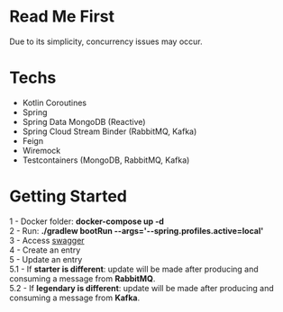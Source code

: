 # Read Me First
Due to its simplicity, concurrency issues may occur.

# Techs
- Kotlin Coroutines
- Spring
- Spring Data MongoDB (Reactive)
- Spring Cloud Stream Binder (RabbitMQ, Kafka)
- Feign
- Wiremock
- Testcontainers (MongoDB, RabbitMQ, Kafka)

# Getting Started
1 - Docker folder: <b>docker-compose up -d</b><br />
2 - Run: <b>./gradlew bootRun --args='--spring.profiles.active=local'</b><br />
3 - Access [swagger](http://localhost:8080/swagger-ui/index.html)<br />
4 - Create an entry<br />
5 - Update an entry<br />
5.1 - If <b>starter is different</b>: update will be made after producing and consuming a message from <b>RabbitMQ</b>.<br />
5.2 - If <b>legendary is different</b>: update will be made after producing and consuming a message from <b>Kafka</b>.<br />
